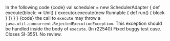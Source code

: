 In the following code
{code}
  val scheduler =
    new SchedulerAdapter {
      def execute(block: => Unit) {
        executor.execute(new Runnable {
          def run() { block }
        })
      }
    }
{code}
the call to `execute` may throw a `java.util.concurrent.RejectedExecutionException`. This exception should be handled inside the body of `execute`.
(In r22540) Fixed buggy test case. Closes SI-3551. No review.
